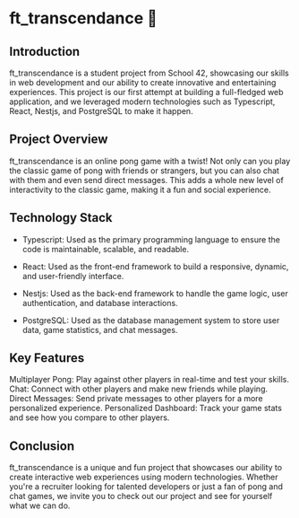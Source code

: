 # ft_transcendance 🏓

## Introduction
ft_transcendance is a student project from School 42, showcasing our skills in web development and our ability to create innovative and entertaining experiences. This project is our first attempt at building a full-fledged web application, and we leveraged modern technologies such as Typescript, React, Nestjs, and PostgreSQL to make it happen.

## Project Overview
ft_transcendance is an online pong game with a twist! Not only can you play the classic game of pong with friends or strangers, but you can also chat with them and even send direct messages. This adds a whole new level of interactivity to the classic game, making it a fun and social experience.

## Technology Stack
- Typescript: Used as the primary programming language to ensure the code is maintainable, scalable, and readable.

- React: Used as the front-end framework to build a responsive, dynamic, and user-friendly interface.

- Nestjs: Used as the back-end framework to handle the game logic, user authentication, and database interactions.

- PostgreSQL: Used as the database management system to store user data, game statistics, and chat messages.


## Key Features
Multiplayer Pong: Play against other players in real-time and test your skills.
Chat: Connect with other players and make new friends while playing.
Direct Messages: Send private messages to other players for a more personalized experience.
Personalized Dashboard: Track your game stats and see how you compare to other players.

## Conclusion
ft_transcendance is a unique and fun project that showcases our ability to create interactive web experiences using modern technologies. Whether you're a recruiter looking for talented developers or just a fan of pong and chat games, we invite you to check out our project and see for yourself what we can do.
